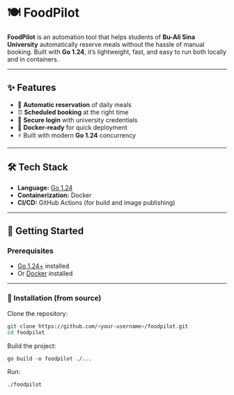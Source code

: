 # 🍽️ FoodPilot  

**FoodPilot** is an automation tool that helps students of **Bu-Ali Sina University** automatically reserve meals without the hassle of manual booking. Built with **Go 1.24**, it’s lightweight, fast, and easy to run both locally and in containers.  

---

## ✨ Features  

- 🔄 **Automatic reservation** of daily meals  
- ⏰ **Scheduled booking** at the right time  
- 🔑 **Secure login** with university credentials  
- 🐳 **Docker-ready** for quick deployment  
- ⚡ Built with modern **Go 1.24** concurrency  

---

## 🛠️ Tech Stack  

- **Language:** [Go 1.24](https://go.dev/)  
- **Containerization:** Docker  
- **CI/CD:** GitHub Actions (for build and image publishing)  

---

## 🚀 Getting Started  

### Prerequisites  
- [Go 1.24+](https://go.dev/dl/) installed  
- Or [Docker](https://docs.docker.com/get-docker/) installed  

---

### 🔧 Installation (from source)  

Clone the repository:  

```bash
git clone https://github.com/<your-username>/foodpilot.git
cd foodpilot
```

Build the project:

```
go build -o foodpilot ./...
```

Run:

```
./foodpilot
```
